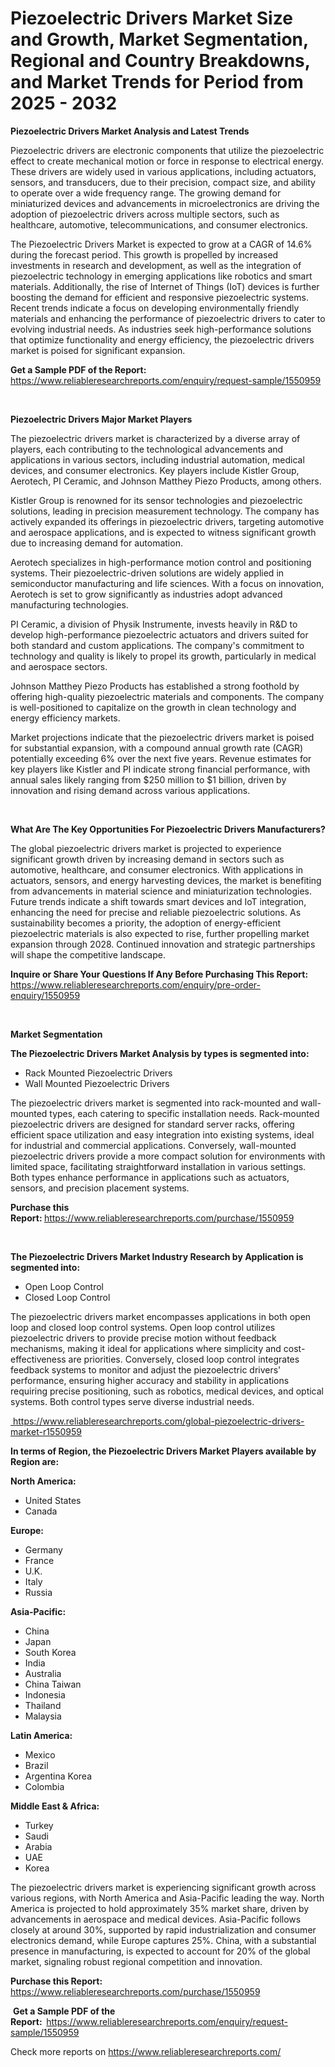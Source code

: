 <p><h1>Piezoelectric Drivers Market Size and Growth, Market Segmentation, Regional and Country Breakdowns, and Market Trends for Period from 2025 -  2032</h1></p><p><strong>Piezoelectric Drivers Market Analysis and Latest Trends</strong></p>
<p><p>Piezoelectric drivers are electronic components that utilize the piezoelectric effect to create mechanical motion or force in response to electrical energy. These drivers are widely used in various applications, including actuators, sensors, and transducers, due to their precision, compact size, and ability to operate over a wide frequency range. The growing demand for miniaturized devices and advancements in microelectronics are driving the adoption of piezoelectric drivers across multiple sectors, such as healthcare, automotive, telecommunications, and consumer electronics.</p><p>The Piezoelectric Drivers Market is expected to grow at a CAGR of 14.6% during the forecast period. This growth is propelled by increased investments in research and development, as well as the integration of piezoelectric technology in emerging applications like robotics and smart materials. Additionally, the rise of Internet of Things (IoT) devices is further boosting the demand for efficient and responsive piezoelectric systems. Recent trends indicate a focus on developing environmentally friendly materials and enhancing the performance of piezoelectric drivers to cater to evolving industrial needs. As industries seek high-performance solutions that optimize functionality and energy efficiency, the piezoelectric drivers market is poised for significant expansion.</p></p>
<p><strong>Get a Sample PDF of the Report:&nbsp;</strong> <a href="https://www.reliableresearchreports.com/enquiry/request-sample/1550959?utm_campaign=3210&utm_medium=2&utm_source=Github&utm_content=ia&utm_term=08042025&utm_id=piezoelectric-drivers">https://www.reliableresearchreports.com/enquiry/request-sample/1550959</a></p>
<p>&nbsp;</p>
<p><strong>Piezoelectric Drivers Major Market Players</strong></p>
<p><p>The piezoelectric drivers market is characterized by a diverse array of players, each contributing to the technological advancements and applications in various sectors, including industrial automation, medical devices, and consumer electronics. Key players include Kistler Group, Aerotech, PI Ceramic, and Johnson Matthey Piezo Products, among others.</p><p>Kistler Group is renowned for its sensor technologies and piezoelectric solutions, leading in precision measurement technology. The company has actively expanded its offerings in piezoelectric drivers, targeting automotive and aerospace applications, and is expected to witness significant growth due to increasing demand for automation.</p><p>Aerotech specializes in high-performance motion control and positioning systems. Their piezoelectric-driven solutions are widely applied in semiconductor manufacturing and life sciences. With a focus on innovation, Aerotech is set to grow significantly as industries adopt advanced manufacturing technologies.</p><p>PI Ceramic, a division of Physik Instrumente, invests heavily in R&D to develop high-performance piezoelectric actuators and drivers suited for both standard and custom applications. The company's commitment to technology and quality is likely to propel its growth, particularly in medical and aerospace sectors.</p><p>Johnson Matthey Piezo Products has established a strong foothold by offering high-quality piezoelectric materials and components. The company is well-positioned to capitalize on the growth in clean technology and energy efficiency markets.</p><p>Market projections indicate that the piezoelectric drivers market is poised for substantial expansion, with a compound annual growth rate (CAGR) potentially exceeding 6% over the next five years. Revenue estimates for key players like Kistler and PI indicate strong financial performance, with annual sales likely ranging from $250 million to $1 billion, driven by innovation and rising demand across various applications.</p></p>
<p>&nbsp;</p>
<p><strong>What Are The Key Opportunities For Piezoelectric Drivers Manufacturers?</strong></p>
<p><p>The global piezoelectric drivers market is projected to experience significant growth driven by increasing demand in sectors such as automotive, healthcare, and consumer electronics. With applications in actuators, sensors, and energy harvesting devices, the market is benefiting from advancements in material science and miniaturization technologies. Future trends indicate a shift towards smart devices and IoT integration, enhancing the need for precise and reliable piezoelectric solutions. As sustainability becomes a priority, the adoption of energy-efficient piezoelectric materials is also expected to rise, further propelling market expansion through 2028. Continued innovation and strategic partnerships will shape the competitive landscape.</p></p>
<p><strong>Inquire or Share Your Questions If Any Before Purchasing This Report:</strong> <a href="https://www.reliableresearchreports.com/enquiry/pre-order-enquiry/1550959?utm_campaign=3210&utm_medium=2&utm_source=Github&utm_content=ia&utm_term=08042025&utm_id=piezoelectric-drivers">https://www.reliableresearchreports.com/enquiry/pre-order-enquiry/1550959</a></p>
<p>&nbsp;</p>
<p><strong>Market Segmentation</strong></p>
<p><strong>The Piezoelectric Drivers Market Analysis by types is segmented into:</strong></p>
<p><ul><li>Rack Mounted Piezoelectric Drivers</li><li>Wall Mounted Piezoelectric Drivers</li></ul></p>
<p><p>The piezoelectric drivers market is segmented into rack-mounted and wall-mounted types, each catering to specific installation needs. Rack-mounted piezoelectric drivers are designed for standard server racks, offering efficient space utilization and easy integration into existing systems, ideal for industrial and commercial applications. Conversely, wall-mounted piezoelectric drivers provide a more compact solution for environments with limited space, facilitating straightforward installation in various settings. Both types enhance performance in applications such as actuators, sensors, and precision placement systems.</p></p>
<p><strong>Purchase this Report:&nbsp;</strong><a href="https://www.reliableresearchreports.com/purchase/1550959?utm_campaign=3210&utm_medium=2&utm_source=Github&utm_content=ia&utm_term=08042025&utm_id=piezoelectric-drivers">https://www.reliableresearchreports.com/purchase/1550959</a></p>
<p>&nbsp;</p>
<p><strong>The Piezoelectric Drivers Market Industry Research by Application is segmented into:</strong></p>
<p><ul><li>Open Loop Control</li><li>Closed Loop Control</li></ul></p>
<p><p>The piezoelectric drivers market encompasses applications in both open loop and closed loop control systems. Open loop control utilizes piezoelectric drivers to provide precise motion without feedback mechanisms, making it ideal for applications where simplicity and cost-effectiveness are priorities. Conversely, closed loop control integrates feedback systems to monitor and adjust the piezoelectric drivers' performance, ensuring higher accuracy and stability in applications requiring precise positioning, such as robotics, medical devices, and optical systems. Both control types serve diverse industrial needs.</p></p>
<p><a href="https://www.reliableresearchreports.com/global-piezoelectric-drivers-market-r1550959?utm_campaign=3210&utm_medium=2&utm_source=Github&utm_content=ia&utm_term=08042025&utm_id=piezoelectric-drivers">&nbsp;https://www.reliableresearchreports.com/global-piezoelectric-drivers-market-r1550959</a></p>
<p><strong>In terms of Region, the Piezoelectric Drivers Market Players available by Region are:</strong></p>
<p>
    <p> <strong> North America: </strong>
        <ul>
            <li>United States</li>
            <li>Canada</li>
        </ul>
        </p> 
    <p> <strong> Europe: </strong>
        <ul>
            <li>Germany</li>
            <li>France</li>
            <li>U.K.</li>
            <li>Italy</li>
            <li>Russia</li>
        </ul>
        </p> 
    <p> <strong> Asia-Pacific: </strong>
        <ul>
            <li>China</li>
            <li>Japan</li>
            <li>South Korea</li>
            <li>India</li>
            <li>Australia</li>
            <li>China Taiwan</li>
            <li>Indonesia</li>
            <li>Thailand</li>
            <li>Malaysia</li>
        </ul>
        </p> 
    <p> <strong> Latin America: </strong>
        <ul>
            <li>Mexico</li>
            <li>Brazil</li>
            <li>Argentina Korea</li>
            <li>Colombia</li>
        </ul>
        </p> 
    <p> <strong> Middle East & Africa: </strong>
        <ul>
            <li>Turkey</li>
            <li>Saudi</li>
            <li>Arabia</li>
            <li>UAE</li>
            <li>Korea</li>
        </ul>
    </p>
    </p>
<p><p>The piezoelectric drivers market is experiencing significant growth across various regions, with North America and Asia-Pacific leading the way. North America is projected to hold approximately 35% market share, driven by advancements in aerospace and medical devices. Asia-Pacific follows closely at around 30%, supported by rapid industrialization and consumer electronics demand, while Europe captures 25%. China, with a substantial presence in manufacturing, is expected to account for 20% of the global market, signaling robust regional competition and innovation.</p></p>
<p><strong>Purchase this Report: </strong><a href="https://www.reliableresearchreports.com/purchase/1550959?utm_campaign=3210&utm_medium=2&utm_source=Github&utm_content=ia&utm_term=08042025&utm_id=piezoelectric-drivers">https://www.reliableresearchreports.com/purchase/1550959</a></p>
<p>&nbsp;<strong>Get a Sample PDF of the Report:&nbsp;&nbsp;</strong><a href="https://www.reliableresearchreports.com/enquiry/request-sample/1550959?utm_campaign=3210&utm_medium=2&utm_source=Github&utm_content=ia&utm_term=08042025&utm_id=piezoelectric-drivers">https://www.reliableresearchreports.com/enquiry/request-sample/1550959</a></p>
<p><strong></strong></p>
<p>Check more reports on <a href="https://www.reliableresearchreports.com/?utm_campaign=3210&utm_medium=2&utm_source=Github&utm_content=ia&utm_term=08042025&utm_id=piezoelectric-drivers">https://www.reliableresearchreports.com/</a></p>